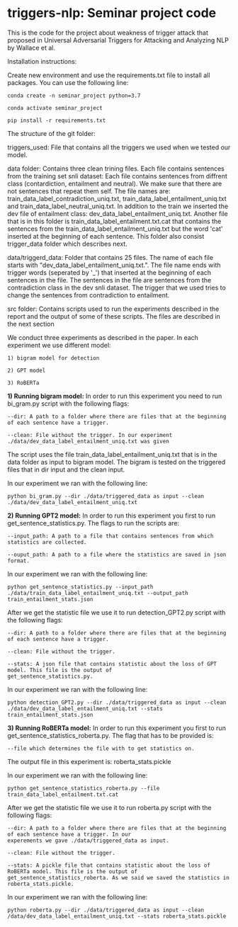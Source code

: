 # triggers-nlp: Seminar project code
This is the code for the project about weakness of trigger attack that proposed in Universal Adversarial Triggers for Attacking and Analyzing NLP by Wallace et al.

Installation instructions:

Create new environment and use the requirements.txt file to install all packages.
You can use the following line:

    conda create -n seminar_project python=3.7
      
    conda activate seminar_project
      
    pip install -r requirements.txt

The structure of the git folder:
    
triggers_used: File that contains all the triggers we used when we tested our model.

data folder: Contains three clean trining files. Each file contains sentences from the training set snli dataset: 
Each file contains sentences from diffrent class (contardiction, entailment and neutral). We make sure that there 
are not sentences that repeat them self. The file names are: train_data_label_contradiction_uniq.txt, 
train_data_label_entailment_uniq.txt and train_data_label_neutral_uniq.txt. In addition to the train we inserted the dev
file of entailment class: dev_data_label_entailment_uniq.txt. Another file that is in this folder is 
train_data_label_entailment.txt.cat that contains the sentences from the train_data_label_entailment_uniq.txt but the
word 'cat' inserted at the beginning of each sentence.
This folder also consist trigger_data folder which describes next. 

data/triggerd_data: Folder that contains 25 files. The name of each file starts with "dev_data_label_entailment_uniq.txt.".
The file name ends with trigger words (seperated by '_') that inserted at the beginning of each sentences in the file.
The sentences in the file are sentences from the contradiction class in the dev snli dataset. The trigger that we 
used tries to change the sentences from contradiction to entailment.

src folder: Contains scripts used to run the experiments described in the report and the output of some of these
scripts. The files are described in the next section


We conduct three experiments as described in the paper. In each experiment we use different model:

    1) bigram model for detection
    
    2) GPT model 
    
    3) RoBERTa
    
**1) Running bigram model:** In order to run this experiment you need to run bi_gram.py script with the following flags:
    
    --dir: A path to a folder where there are files that at the beginning of each sentence have a trigger. 
    
    --clean: File without the trigger. In our experiment ./data/dev_data_label_entailment_uniq.txt was given
     
   The script uses the file train_data_label_entailment_uniq.txt that is in the data folder as input to bigram model.
   The bigram is tested on the triggered files that in dir input and the clean input.

In our experiment we ran with the following line:
   
    python bi_gram.py --dir ./data/triggered_data as input --clean ./data/dev_data_label_entailment_uniq.txt

**2) Running GPT2 model:** In order to run this experiment you first to run get_sentence_statistics.py. The flags to run
    the scripts are:
      
    --input_path: A path to a file that contains sentences from which statistics are collected.
    
    --ouput_path: A path to a file where the statistics are saved in json format.
    
   In our experiment we ran with the following line:
   
    python get_sentence_statistics.py --input_path ./data/train_data_label_entailment_uniq.txt --output_path train_entailment_stats.json
     
   After we get the statistic file we use it to run detection_GPT2.py script with the following flags:

    --dir: A path to a folder where there are files that at the beginning of each sentence have a trigger.
    
    --clean: File without the trigger.
    
    --stats: A json file that contains statistic about the loss of GPT model. This file is the output of 
    get_sentence_statistics.py.
    
   In our experiment we ran with the following line:
   
    python detection_GPT2.py --dir ./data/triggered_data as input --clean ./data/dev_data_label_entailment_uniq.txt --stats train_entailment_stats.json
  
 **3) Running RoBERTa model:** In order to run this experiment you first to run get_sentence_statistics_roberta.py.
  The flag that has to be provided is:
   
    --file which determines the file with to get statistics on. 
    
  The output file in this experiment is: roberta_stats.pickle
  
  In our experiment we ran with the following line:
       
    python get_sentence_statistics_roberta.py --file train_data_label_entailment.txt.cat
  
  After we get the statistic file we use it to run roberta.py script with the following flags:
  
    --dir: A path to a folder where there are files that at the beginning of each sentence have a trigger. In our 
    experements we gave ./data/triggered_data as input.
    
    --clean: File without the trigger.
    
    --stats: A pickle file that contains statistic about the loss of RoBERTa model. This file is the output of 
    get_sentence_statistics_roberta. As we said we saved the statistics in roberta_stats.pickle.
  
  In our experiment we ran with the following line:
  
    python roberta.py --dir ./data/triggered_data as input --clean /data/dev_data_label_entailment_uniq.txt --stats roberta_stats.pickle
 